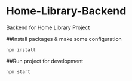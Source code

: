 # Home-Library-Backend
Backend for Home Library Project

##Install packages & make some configuration
```
npm install
```

##Run project for development
```
npm start
```